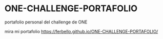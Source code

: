 # ONE-CHALLENGE-PORTAFOLIO
portafolio personal del challenge de ONE

mira mi portafolio 
https://ferbello.github.io/ONE-CHALLENGE-PORTAFOLIO/
